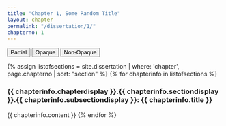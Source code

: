 ```yaml
---
title: "Chapter 1, Some Random Title"
layout: chapter
permalink: "/dissertation/1/"
chapterno: 1
---
```


<div class="toggle-buttons">
<button class="toggle-button active" onclick="toggleOpacity('partial')">Partial</button>
<button class="toggle-button" onclick="toggleOpacity('opaque')">Opaque</button>
<button class="toggle-button" onclick="toggleOpacity('non-opaque')">Non-Opaque</button>
</div>

{% assign listofsections = site.dissertation | where: 'chapter', page.chapterno | sort: "section" %}
{% for chapterinfo in listofsections %}
<h3><a name="{{ page.chapterno }}.{{ chapterinfo.section }}.{{ chapterinfo.subsection }}"></a>{{ chapterinfo.chapterdisplay }}.{{ chapterinfo.sectiondisplay }}.{{ chapterinfo.subsectiondisplay }}: {{ chapterinfo.title }}</h3>
<p>{{ chapterinfo.content }}
{% endfor %}

<script>
	const DefCorpus = document.getElementById("definition-corpus");
    const popupcorpus = document.createElement("div");
    popupcorpus.classList.add("popup-corpus");
    popupcorpus.innerText = "Corpus here refers to the creation of a collection of written texts which are used for quantitative analysis. Most commonly, corpuses are constructed for computational linguistic studies, but are also used by digital humanists interested in textual analysis.";

    DefCorpus.addEventListener("mouseover", () => {
        document.body.appendChild(popupcorpus);
        const rect = DefCorpus.getBoundingClientRect();
        popupcorpus.style.top = `${rect.top - popupcorpus.clientHeight + 580}px`; // Adjust positioning to display above the word
        popupcorpus.style.left = `${rect.left}px`;
        popupcorpus.style.display = "block";
    });

    DefCorpus.addEventListener("mouseout", () => {
        popupcorpus.style.display = "none";
        popupcorpus.remove();
    });
    const DefInterdisc = document.getElementById("word-interdisc");
    const popupinterdisc = document.createElement("div");
    popupinterdisc.classList.add("popup-interdisc");
    popupinterdisc.innerText = "I use interdisciplinary to describe a conversation with and adoption of different methods practiced by a range of academic fields.";

    DefInterdisc.addEventListener("mouseover", () => {
        document.body.appendChild(popupinterdisc);
        const rect = DefInterdisc.getBoundingClientRect();
        popupinterdisc.style.top = `${rect.top - popupinterdisc.clientHeight + 580}px`; // Adjust positioning to display above the word
        popupinterdisc.style.left = `${rect.left}px`;
        popupinterdisc.style.display = "block";
    });

    DefInterdisc.addEventListener("mouseout", () => {
        popupinterdisc.style.display = "none";
        popupinterdisc.remove();
    });
    
</script>